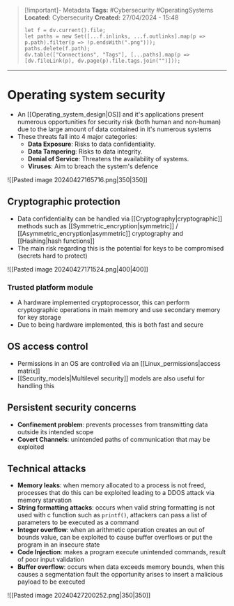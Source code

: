 > [!important]- Metadata
> **Tags:** #Cybersecurity #OperatingSystems 
> **Located:** Cybersecurity
> **Created:** 27/04/2024 - 15:48
> ```dataviewjs
> let f = dv.current().file;
> let paths = new Set([...f.inlinks, ...f.outlinks].map(p => p.path).filter(p => !p.endsWith(".png")));
> paths.delete(f.path);
> dv.table(["Connections", "Tags"], [...paths].map(p => [dv.fileLink(p), dv.page(p).file.tags.join("")]));
> ```

___
# Operating system security
- An [[Operating_system_design|OS]] and it's applications present numerous opportunities for security risk (both human and non-human) due to the large amount of data contained in it's numerous systems
- These threats fall into 4 major categories:
	- **Data Exposure**: Risks to data confidentiality.
	- **Data Tampering**: Risks to data integrity.
	- **Denial of Service**: Threatens the availability of systems.
	- **Viruses**: Aim to breach the system's defence


![[Pasted image 20240427165716.png|350|350]]

## Cryptographic protection
 - Data confidentiality can be handled via [[Cryptography|cryptographic]] methods such as [[Symmetric_encryption|symmetric]] \/ [[Asymmetric_encryption|asymmetric]]  cryptography and [[Hashing|hash functions]] 
- The main risk regarding this is the potential for keys to be compromised (secrets hard to protect)

![[Pasted image 20240427171524.png|400|400]]
### Trusted platform module
- A hardware implemented cryptoprocessor, this can perform cryptographic operations in main memory and use secondary memory for key storage 
- Due to being hardware implemented, this is both fast and secure

## OS access control
- Permissions in an OS are controlled via an [[Linux_permissions|access matrix]]
- [[Security_models|Multilevel security]] models are also useful for handling this 

## Persistent security concerns
- **Confinement problem**: prevents processes from transmitting data outside its intended scope
- **Covert Channels**: unintended paths of communication that may be exploited

## Technical attacks
- **Memory leaks**: when memory allocated to a process is not freed,  processes that do this can be exploited leading to a DDOS attack via memory starvation
- **String formatting attacks**:  occurs when valid string formatting is not used with c function such as `printf()`, attackers can pass a list of parameters to be executed as a command 
- **Integer overflow**: when an arithmetic operation creates an out of bounds value, can be exploited to cause buffer overflows or put the program in an insecure state 
- **Code Injection**: makes a program execute unintended commands, result of poor input validation
- **Buffer overflow**: occurs when data exceeds memory bounds, when this causes a segmentation fault the opportunity arises to insert a malicious payload to be executed

![[Pasted image 20240427200252.png|350|350]]